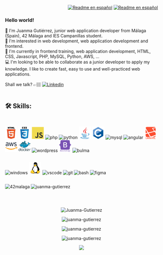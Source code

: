 <p align="right">
<a href="https://github.com/Juanma-Gutierrez/Juanma-Gutierrez/blob/main/README.md" target="_blank" rel="noopener noreferrer"><img height="22" src="https://cdn-icons-png.flaticon.com/512/197/197593.png" alt="Readme en español"></a>
<a href="https://github.com/Juanma-Gutierrez/Juanma-Gutierrez/blob/main/README_en.md" target="_blank" rel="noopener noreferrer"><img height="22" src="https://cdn-icons-png.flaticon.com/512/197/197374.png" alt="Readme en español"></a></p>

### Hello world!

👋 I'm Juanma Gutiérrez, junior web application developer from Málaga (Spain), 42 Málaga and IES Campanillas student.<br>
👀 I'm interested in web development, web application development and frontend.<br>
🌱 I'm currently in frontend training, web application development, HTML, CSS, Javascript, PHP, MySQL, Python, AWS, ...<br>
💻 I'm looking to be able to collaborate as a junior developer to apply my knowledge. I like to create fast, easy to use and well-practiced web applications.
<br>
<br>
Shall we talk? 👉🏽 <a href="https://www.linkedin.com/in/juanmanuelgutierrezm/" target="_blank" rel="noreferrer"> <img src="https://www.svgrepo.com/show/157006/linkedin.svg" alt="Linkedin" width="40" height="40"/> </a>
<br>
<br>
## 🛠 Skills:
<br>
<p align="left">
<img src="https://raw.githubusercontent.com/devicons/devicon/master/icons/html5/html5-original-wordmark.svg" alt="html5" width="40" height="40"/>
<img src="https://raw.githubusercontent.com/devicons/devicon/master/icons/css3/css3-original-wordmark.svg" alt="css3" width="40" height="40"/>
<img src="https://raw.githubusercontent.com/devicons/devicon/master/icons/javascript/javascript-original.svg" alt="javascript" width="40" height="40"/>
<img src="https://www.svgrepo.com/show/303208/php-1-logo.svg" alt="php" width="40" height="40"/> 
<img src="https://www.svgrepo.com/show/354238/python.svg" alt="python" width="40" height="40"/>
<img src="https://raw.githubusercontent.com/devicons/devicon/master/icons/java/java-original.svg" alt="java" width="40" height="40"/>
<img src="https://raw.githubusercontent.com/devicons/devicon/master/icons/c/c-original.svg" alt="c" width="40" height="40"/>
<img src="https://www.svgrepo.com/show/306453/mysql.svg" alt="mysql" width="40" height="40"/>
<img src="https://angular.io/assets/images/logos/angular/angular.svg" alt="angular" width="40" height="40"/> 
<img src="https://raw.githubusercontent.com/devicons/devicon/master/icons/laravel/laravel-plain-wordmark.svg" alt="laravel" width="40" height="40"/>
<img src="https://raw.githubusercontent.com/devicons/devicon/master/icons/amazonwebservices/amazonwebservices-original-wordmark.svg" alt="aws" width="40" height="40"/>
<img src="https://raw.githubusercontent.com/devicons/devicon/master/icons/docker/docker-original-wordmark.svg" alt="docker" width="40" height="40"/>
<img src="https://www.svgrepo.com/show/349568/wordpress.svg" alt="wordpress" width="40" height="40"/>
<img src="https://raw.githubusercontent.com/devicons/devicon/master/icons/bootstrap/bootstrap-plain-wordmark.svg" alt="bootstrap" width="40" height="40"/>
<img src="https://raw.githubusercontent.com/gilbarbara/logos/804dc257b59e144eaca5bc6ffd16949752c6f789/logos/bulma.svg" alt="bulma" width="40" height="40"/>
</p>

## 

<p align="left">
<img src="https://www.svgrepo.com/show/52775/windows.svg" alt="windows" width="40" height="40"/>
<img src="https://raw.githubusercontent.com/devicons/devicon/master/icons/linux/linux-original.svg" alt="linux" width="40" height="40"/>
<img src="https://www.svgrepo.com/show/374171/vscode.svg" alt="vscode" width="40" height="40"/>
<img src="https://www.vectorlogo.zone/logos/git-scm/git-scm-icon.svg" alt="git" width="40" height="40"/>
<img src="https://www.vectorlogo.zone/logos/gnu_bash/gnu_bash-icon.svg" alt="bash" width="40" height="40"/>
<img src="https://www.vectorlogo.zone/logos/figma/figma-icon.svg" alt="figma" width="40" height="40"/>
</p>

##

<p align="left">
<img src="https://www.svgrepo.com/show/329824/42.svg" alt="42malaga" width="40" height="40"/>
<img src="https://komarev.com/ghpvc/?username=juanma-gutierrez&label=Visitas&color=015a8d&style=flat" alt="juanma-gutierrez">
</p>

## 

<br>
<p align="center"><img width="500" src="https://github-readme-stats.vercel.app/api?username=Juanma-Gutierrez&show_icons=true&theme=dracula" alt="Juanma-Gutierrez" /></p>
<p align="center"><img width="500" src="https://github-profile-trophy.vercel.app/?username=juanma-gutierrez&theme=dracula" alt="juanma-gutierrez" /></p>
<p align="center"><img src="https://github-readme-streak-stats.herokuapp.com/?user=juanma-gutierrez&theme=dracula" alt="juanma-gutierrez" /></p>
<p align="center"><img src=https://github-readme-stats.vercel.app/api/top-langs?username=juanma-gutierrez&theme=dracula&show_icons=true&locale=en&layout=compact alt="juanma-gutierrez"/></p>
<p align="center"><img height="22" src="https://www.codewars.com/users/Juanma-Gutierrez/badges/small"></p>
